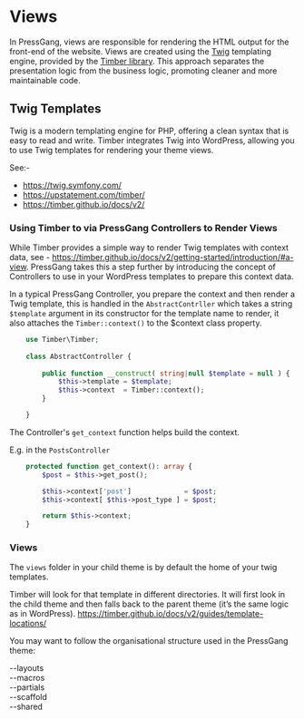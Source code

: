 # Views

In PressGang, views are responsible for rendering the HTML output for the front-end of the website. Views are created using the [Twig](https://twig.symfony.com/) templating engine, provided by the [Timber library](https://upstatement.com/timber/). This approach separates the presentation logic from the business logic, promoting cleaner and more maintainable code.

## Twig Templates

Twig is a modern templating engine for PHP, offering a clean syntax that is easy to read and write. Timber integrates Twig into WordPress, allowing you to use Twig templates for rendering your theme views.

See:-

* https://twig.symfony.com/
* https://upstatement.com/timber/
* https://timber.github.io/docs/v2/

### Using Timber to via PressGang Controllers to Render Views

While Timber provides a simple way to render Twig templates with context data, see - https://timber.github.io/docs/v2/getting-started/introduction/#a-view.
PressGang takes this a step further by introducing the concept of Controllers to use in your WordPress templates to prepare this context data.

In a typical PressGang Controller, you prepare the context and then render a Twig template, this is handled in the 
`AbstractContrller` which takes a string `$template` argument in its constructor for the template name to render, it also attaches the `Timber::context()` to the $context class property.

```php
	use Timber\Timber;
	
	class AbstractController {
	
		public function __construct( string|null $template = null ) {
			$this->template = $template;
			$this->context  = Timber::context();
		}

	}
```

The Controller's `get_context` function helps build the context.

E.g. in the `PostsController`

```php
	protected function get_context(): array {
		$post = $this->get_post();

		$this->context['post']             = $post;
		$this->context[ $this->post_type ] = $post;

		return $this->context;
	}
```

### Views

The `views` folder in your child theme is by default the home of your twig templates.

Timber will look for that template in different directories. It will first look in the child theme and then falls back to the parent theme (it’s the same logic as in WordPress). https://timber.github.io/docs/v2/guides/template-locations/

You may want to follow the organisational structure used in the PressGang theme:

--layouts  
--macros  
--partials  
--scaffold  
--shared



